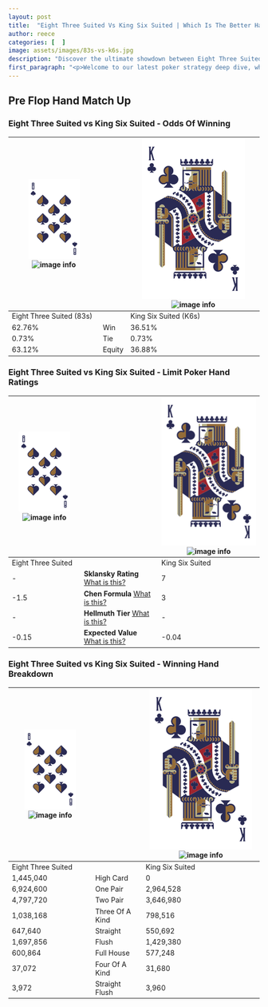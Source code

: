 ```yaml
---
layout: post
title:  "Eight Three Suited Vs King Six Suited | Which Is The Better Hand In Poker? A Complete Guide"
author: reece
categories: [  ]
image: assets/images/83s-vs-k6s.jpg
description: "Discover the ultimate showdown between Eight Three Suited and King Six Suited in poker! Uncover the odds, strategies, and scenarios where one hand triumphs over the other. Get ready to up your poker game with this thrilling analysis."
first_paragraph: "<p>Welcome to our latest poker strategy deep dive, where we're pitting two distinct hands against each other in a high-stakes showdown: Eight Three Suited vs King Six Suited.</p><p>In the dynamic world of poker, every decision counts, and knowing which hand holds the upper hand is key to your success at the table.</p><p>In this article, we'll dissect these two hands, explore the scenarios where one dominates the other, and equip you with the knowledge to make strategic choices that can tip the odds in your favor.</p><p>Get ready to unravel the intriguing dynamics of these poker hands and elevate your game to new heights.</p>"
---
```




[comment]: # (sp0)

## Pre Flop Hand Match Up

<div class="table hand-ratings" markdown="1"> 



### Eight Three Suited vs King Six Suited - Odds Of Winning


    
| ![image info](assets/images/hand1/8.png) ![image info](assets/images/hand1/3s.png) |  | ![image info](assets/images/hand2/K.png) ![image info](assets/images/hand2/6s.png) |
| -------- | -------- | -------- |
| Eight Three Suited (83s) |  | King Six Suited (K6s) |
| 62.76% | Win | 36.51% |
| 0.73% | Tie | 0.73% |
| 63.12% | Equity | 36.88% |




[comment]: # (sp1)



### Eight Three Suited vs King Six Suited - Limit Poker Hand Ratings


    
| ![image info](assets/images/hand1/8.png) ![image info](assets/images/hand1/3s.png) |  | ![image info](assets/images/hand2/K.png) ![image info](assets/images/hand2/6s.png) |
| -------- | -------- | -------- |
| Eight Three Suited |  | King Six Suited |
| - | **Sklansky Rating** [What is this?](/sklansky-rating-explained) | 7 |
| -1.5 | **Chen Formula** [What is this?](/chen-formula-explained) | 3 |
| - | **Hellmuth Tier** [What is this?](/Hellmuth-tier-explained) | - |
| -0.15 | **Expected Value** [What is this?](/expected-value-explained) | -0.04 |




[comment]: # (sp2)



### Eight Three Suited vs King Six Suited - Winning Hand Breakdown


    
| ![image info](assets/images/hand1/8.png) ![image info](assets/images/hand1/3s.png) |  | ![image info](assets/images/hand2/K.png) ![image info](assets/images/hand2/6s.png) |
| -------- | -------- | -------- |
| Eight Three Suited |  | King Six Suited |
| 1,445,040 | High Card | 0 |
| 6,924,600 | One Pair | 2,964,528 |
| 4,797,720 | Two Pair | 3,646,980 |
| 1,038,168 | Three Of A Kind | 798,516 |
| 647,640 | Straight | 550,692 |
| 1,697,856 | Flush | 1,429,380 |
| 600,864 | Full House | 577,248 |
| 37,072 | Four Of A Kind | 31,680 |
| 3,972 | Straight Flush | 3,960 |




[comment]: # (sp3)



</div>

[comment]: # (sp4)



[comment]: # (sp5)

